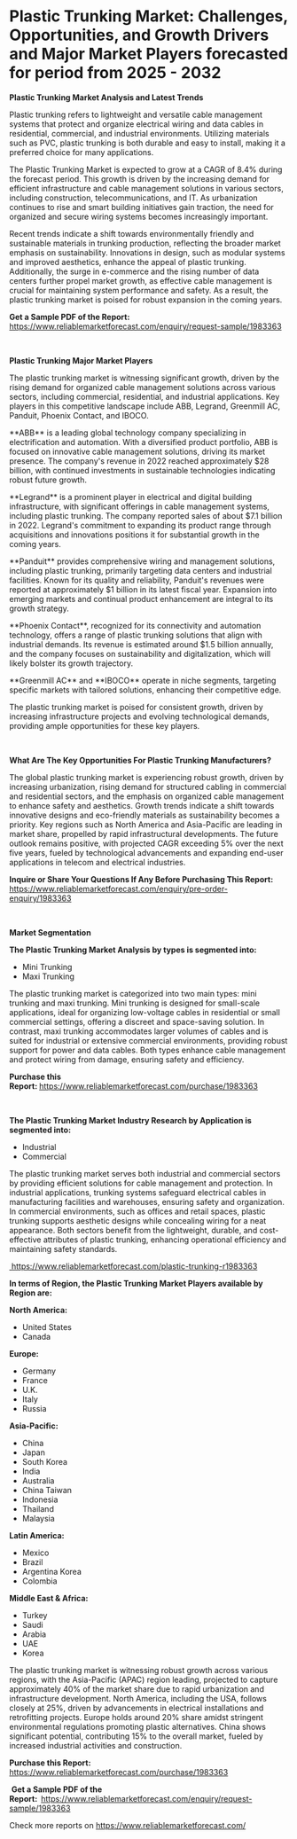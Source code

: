 <p><h1>Plastic Trunking Market: Challenges, Opportunities, and Growth Drivers and Major Market Players forecasted for period from 2025 - 2032</h1></p><p><strong>Plastic Trunking Market Analysis and Latest Trends</strong></p>
<p><p>Plastic trunking refers to lightweight and versatile cable management systems that protect and organize electrical wiring and data cables in residential, commercial, and industrial environments. Utilizing materials such as PVC, plastic trunking is both durable and easy to install, making it a preferred choice for many applications.</p><p>The Plastic Trunking Market is expected to grow at a CAGR of 8.4% during the forecast period. This growth is driven by the increasing demand for efficient infrastructure and cable management solutions in various sectors, including construction, telecommunications, and IT. As urbanization continues to rise and smart building initiatives gain traction, the need for organized and secure wiring systems becomes increasingly important.</p><p>Recent trends indicate a shift towards environmentally friendly and sustainable materials in trunking production, reflecting the broader market emphasis on sustainability. Innovations in design, such as modular systems and improved aesthetics, enhance the appeal of plastic trunking. Additionally, the surge in e-commerce and the rising number of data centers further propel market growth, as effective cable management is crucial for maintaining system performance and safety. As a result, the plastic trunking market is poised for robust expansion in the coming years.</p></p>
<p><strong>Get a Sample PDF of the Report:&nbsp;</strong> <a href="https://www.reliablemarketforecast.com/enquiry/request-sample/1983363?utm_campaign=2479&utm_medium=2&utm_source=Github&utm_content=ia&utm_term=01042025&utm_id=plastic-trunking">https://www.reliablemarketforecast.com/enquiry/request-sample/1983363</a></p>
<p>&nbsp;</p>
<p><strong>Plastic Trunking Major Market Players</strong></p>
<p><p>The plastic trunking market is witnessing significant growth, driven by the rising demand for organized cable management solutions across various sectors, including commercial, residential, and industrial applications. Key players in this competitive landscape include ABB, Legrand, Greenmill AC, Panduit, Phoenix Contact, and IBOCO.</p><p>**ABB** is a leading global technology company specializing in electrification and automation. With a diversified product portfolio, ABB is focused on innovative cable management solutions, driving its market presence. The company's revenue in 2022 reached approximately $28 billion, with continued investments in sustainable technologies indicating robust future growth.</p><p>**Legrand** is a prominent player in electrical and digital building infrastructure, with significant offerings in cable management systems, including plastic trunking. The company reported sales of about $7.1 billion in 2022. Legrand's commitment to expanding its product range through acquisitions and innovations positions it for substantial growth in the coming years.</p><p>**Panduit** provides comprehensive wiring and management solutions, including plastic trunking, primarily targeting data centers and industrial facilities. Known for its quality and reliability, Panduit's revenues were reported at approximately $1 billion in its latest fiscal year. Expansion into emerging markets and continual product enhancement are integral to its growth strategy.</p><p>**Phoenix Contact**, recognized for its connectivity and automation technology, offers a range of plastic trunking solutions that align with industrial demands. Its revenue is estimated around $1.5 billion annually, and the company focuses on sustainability and digitalization, which will likely bolster its growth trajectory.</p><p>**Greenmill AC** and **IBOCO** operate in niche segments, targeting specific markets with tailored solutions, enhancing their competitive edge.</p><p>The plastic trunking market is poised for consistent growth, driven by increasing infrastructure projects and evolving technological demands, providing ample opportunities for these key players.</p></p>
<p>&nbsp;</p>
<p><strong>What Are The Key Opportunities For Plastic Trunking Manufacturers?</strong></p>
<p><p>The global plastic trunking market is experiencing robust growth, driven by increasing urbanization, rising demand for structured cabling in commercial and residential sectors, and the emphasis on organized cable management to enhance safety and aesthetics. Growth trends indicate a shift towards innovative designs and eco-friendly materials as sustainability becomes a priority. Key regions such as North America and Asia-Pacific are leading in market share, propelled by rapid infrastructural developments. The future outlook remains positive, with projected CAGR exceeding 5% over the next five years, fueled by technological advancements and expanding end-user applications in telecom and electrical industries.</p></p>
<p><strong>Inquire or Share Your Questions If Any Before Purchasing This Report:</strong> <a href="https://www.reliablemarketforecast.com/enquiry/pre-order-enquiry/1983363?utm_campaign=2479&utm_medium=2&utm_source=Github&utm_content=ia&utm_term=01042025&utm_id=plastic-trunking">https://www.reliablemarketforecast.com/enquiry/pre-order-enquiry/1983363</a></p>
<p>&nbsp;</p>
<p><strong>Market Segmentation</strong></p>
<p><strong>The Plastic Trunking Market Analysis by types is segmented into:</strong></p>
<p><ul><li>Mini Trunking</li><li>Maxi Trunking</li></ul></p>
<p><p>The plastic trunking market is categorized into two main types: mini trunking and maxi trunking. Mini trunking is designed for small-scale applications, ideal for organizing low-voltage cables in residential or small commercial settings, offering a discreet and space-saving solution. In contrast, maxi trunking accommodates larger volumes of cables and is suited for industrial or extensive commercial environments, providing robust support for power and data cables. Both types enhance cable management and protect wiring from damage, ensuring safety and efficiency.</p></p>
<p><strong>Purchase this Report:&nbsp;</strong><a href="https://www.reliablemarketforecast.com/purchase/1983363?utm_campaign=2479&utm_medium=2&utm_source=Github&utm_content=ia&utm_term=01042025&utm_id=plastic-trunking">https://www.reliablemarketforecast.com/purchase/1983363</a></p>
<p>&nbsp;</p>
<p><strong>The Plastic Trunking Market Industry Research by Application is segmented into:</strong></p>
<p><ul><li>Industrial</li><li>Commercial</li></ul></p>
<p><p>The plastic trunking market serves both industrial and commercial sectors by providing efficient solutions for cable management and protection. In industrial applications, trunking systems safeguard electrical cables in manufacturing facilities and warehouses, ensuring safety and organization. In commercial environments, such as offices and retail spaces, plastic trunking supports aesthetic designs while concealing wiring for a neat appearance. Both sectors benefit from the lightweight, durable, and cost-effective attributes of plastic trunking, enhancing operational efficiency and maintaining safety standards.</p></p>
<p><a href="https://www.reliablemarketforecast.com/plastic-trunking-r1983363?utm_campaign=2479&utm_medium=2&utm_source=Github&utm_content=ia&utm_term=01042025&utm_id=plastic-trunking">&nbsp;https://www.reliablemarketforecast.com/plastic-trunking-r1983363</a></p>
<p><strong>In terms of Region, the Plastic Trunking Market Players available by Region are:</strong></p>
<p>
    <p> <strong> North America: </strong>
        <ul>
            <li>United States</li>
            <li>Canada</li>
        </ul>
        </p> 
    <p> <strong> Europe: </strong>
        <ul>
            <li>Germany</li>
            <li>France</li>
            <li>U.K.</li>
            <li>Italy</li>
            <li>Russia</li>
        </ul>
        </p> 
    <p> <strong> Asia-Pacific: </strong>
        <ul>
            <li>China</li>
            <li>Japan</li>
            <li>South Korea</li>
            <li>India</li>
            <li>Australia</li>
            <li>China Taiwan</li>
            <li>Indonesia</li>
            <li>Thailand</li>
            <li>Malaysia</li>
        </ul>
        </p> 
    <p> <strong> Latin America: </strong>
        <ul>
            <li>Mexico</li>
            <li>Brazil</li>
            <li>Argentina Korea</li>
            <li>Colombia</li>
        </ul>
        </p> 
    <p> <strong> Middle East & Africa: </strong>
        <ul>
            <li>Turkey</li>
            <li>Saudi</li>
            <li>Arabia</li>
            <li>UAE</li>
            <li>Korea</li>
        </ul>
    </p>
    </p>
<p><p>The plastic trunking market is witnessing robust growth across various regions, with the Asia-Pacific (APAC) region leading, projected to capture approximately 40% of the market share due to rapid urbanization and infrastructure development. North America, including the USA, follows closely at 25%, driven by advancements in electrical installations and retrofitting projects. Europe holds around 20% share amidst stringent environmental regulations promoting plastic alternatives. China shows significant potential, contributing 15% to the overall market, fueled by increased industrial activities and construction.</p></p>
<p><strong>Purchase this Report: </strong><a href="https://www.reliablemarketforecast.com/purchase/1983363?utm_campaign=2479&utm_medium=2&utm_source=Github&utm_content=ia&utm_term=01042025&utm_id=plastic-trunking">https://www.reliablemarketforecast.com/purchase/1983363</a></p>
<p>&nbsp;<strong>Get a Sample PDF of the Report:&nbsp;&nbsp;</strong><a href="https://www.reliablemarketforecast.com/enquiry/request-sample/1983363?utm_campaign=2479&utm_medium=2&utm_source=Github&utm_content=ia&utm_term=01042025&utm_id=plastic-trunking">https://www.reliablemarketforecast.com/enquiry/request-sample/1983363</a></p>
<p><strong></strong></p>
<p>Check more reports on <a href="https://www.reliablemarketforecast.com/?utm_campaign=2479&utm_medium=2&utm_source=Github&utm_content=ia&utm_term=01042025&utm_id=plastic-trunking">https://www.reliablemarketforecast.com/</a></p>